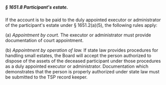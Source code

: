 ##### § 1651.8 Participant's estate. #####

If the account is to be paid to the duly appointed executor or administrator of the participant's estate under § 1651.2(a)(5), the following rules apply:

(a) *Appointment by court.* The executor or administrator must provide documentation of court appointment.

(b) *Appointment by operation of law.* If state law provides procedures for handling small estates, the Board will accept the person authorized to dispose of the assets of the deceased participant under those procedures as a duly appointed executor or administrator. Documentation which demonstrates that the person is properly authorized under state law must be submitted to the TSP record keeper.